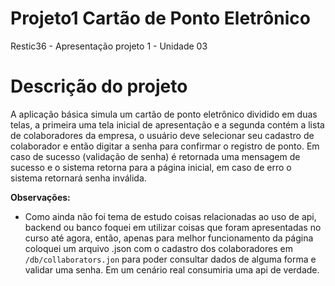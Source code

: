 # Projeto1 Cartão de Ponto Eletrônico
Restic36 - Apresentação projeto 1 - Unidade 03

# Descrição do projeto
A aplicação básica simula um cartão de ponto eletrônico dividido em duas telas, a primeira uma tela inicial de apresentação e a segunda contém a lista de colaboradores da empresa, o usuário deve selecionar seu cadastro de colaborador e então digitar a senha para confirmar o registro de ponto. Em caso de sucesso (validação de senha) é retornada uma mensagem de sucesso e o sistema retorna para a página inicial, em caso de erro o sistema retornará senha inválida.

**Observações:**
+ Como ainda não foi tema de estudo coisas relacionadas ao uso de api, backend ou banco foquei em utilizar coisas que foram apresentadas no curso até agora, então, apenas para melhor funcionamento da página coloquei um arquivo .json com o cadastro dos colaboradores em `/db/collaborators.jon` para poder consultar dados de alguma forma e validar uma senha. Em um cenário real consumiria uma api de verdade.

